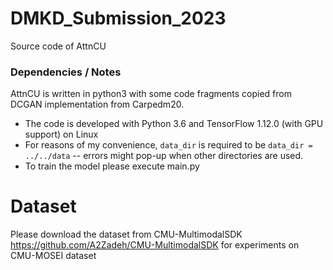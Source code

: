 # DMKD_Submission_2023
Source code of AttnCU


### Dependencies / Notes
AttnCU is written in python3 with some code fragments copied from DCGAN implementation from Carpedm20.
  - The code is developed with Python 3.6 and TensorFlow 1.12.0 (with GPU support) on Linux
  - For reasons of my convenience, `data_dir` is required to be `data_dir = ../../data` -- errors might pop-up when other directories are used.
  - To train the model please execute main.py
  
 
 # Dataset
 Please download the dataset from CMU-MultimodalSDK https://github.com/A2Zadeh/CMU-MultimodalSDK for experiments on CMU-MOSEI dataset
